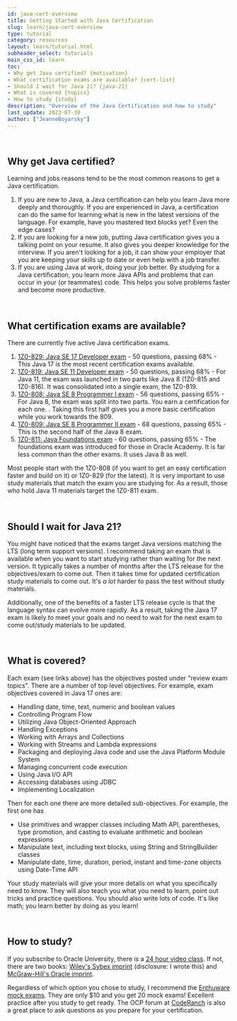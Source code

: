 ```yaml
---
id: java-cert-overview
title: Getting Started with Java Certification
slug: learn/java-cert-overview
type: tutorial
category: resources
layout: learn/tutorial.html
subheader_select: tutorials
main_css_id: learn
toc:
- Why get Java certified? {motivation}
- What certification exams are available? {cert-list}
- Should I wait for Java 21? {java-21}
- What is covered {topics}
- How to study {study}
description: "Overview of the Java Certification and how to study"
last_update: 2023-07-30
author: ["JeanneBoyarsky"]
---
```


<a id="motiviation">&nbsp;</a>
## Why get Java certified?

Learning and jobs reasons tend to be the most common reasons to get a Java certification.

1. If you are new to Java, a Java certification can help you learn Java more deeply and thoroughly. If you are experienced in Java, a certification can do the same for learning what is new in the latest versions of the language. For example, have you mastered text blocks yet? Even the edge cases? 
2. If you are looking for a new job, putting Java certification gives you a talking point on your resume. It also gives you deeper knowledge for the interview. If you aren't looking for a job, it can show your employer that you are keeping your skills up to date or even help with a job transfer.
3. If you are using Java at work, doing your job better. By studying for a Java certification, you learn more Java APIs and problems that can occur in your (or teammates) code. This helps you solve problems faster and become more productive.

<a id="cert-list">&nbsp;</a>
## What certification exams are available?

There are currently five active Java certification exams.

1. [1Z0-829: Java SE 17 Developer exam](https://education.oracle.com/java-ee-7-application-developer/pexam_1Z0-829) - 50 questions, passing 68% - This Java 17 is the most recent certification exams available.
2. [1Z0-819: Java SE 11 Developer exam](https://education.oracle.com/java-ee-7-application-developer/pexam_1Z0-819) - 50 questions, passing 68% - For Java 11, the exam was launched in two parts like Java 8 (1Z0-815 and 1Z0-816). It was consolidated into a single exam, the 1Z0-819.  
3. [1Z0-808: Java SE 8 Programmer I exam](https://education.oracle.com/java-ee-7-application-developer/pexam_1Z0-808) - 56 questions, passing 65% - For Java 8, the exam was split into two parts. You earn a certification for each one. . Taking this first half gives you a more basic certification while you work towards the 809.
4. [1Z0-809: Java SE 8 Programmer II exam](https://education.oracle.com/java-ee-7-application-developer/pexam_1Z0-809) - 68 questions, passing 65% - This is the second half of the Java 8 exam.
5. [1Z0-811: Java Foundations exam](https://education.oracle.com/java-ee-7-application-developer/pexam_1Z0-811) - 60 questions, passing 65% - The foundations exam was introduced for those in Oracle Academy. It is far less common than the other exams. It uses Java 8 as well.


Most people start with the 1Z0-808 (if you want to get an easy certification faster and build on it) or 1Z0-829 (for the latest). It is very important to use study materials that match the exam you are studying for. As a result, those who hold Java 11 materials target the 1Z0-811 exam.

<a id="java-21">&nbsp;</a>
## Should I wait for Java 21?

You might have noticed that the exams target Java versions matching the LTS (long term support versions). I recommend taking an exam that is available when you want to start studying rather than waiting for the next version. It typically takes a number of months after the LTS release for the objectives/exam to come out. Then it takes time for updated certification study materials to come out. It's *a lot* harder to pass the test without study materials.

Additionally, one of the benefits of a faster LTS release cycle is that the language syntax can evolve more rapidly. As a result, taking the Java 17 exam is likely to meet your goals and no need to wait for the next exam to come out/study materials to be updated.

<a id="topics">&nbsp;</a>
## What is covered?

Each exam (see links above) has the objectives posted under "review exam topics". There are a number of top level objectives. For example, exam objectives covered in Java 17 ones are:
* Handling date, time, text, numeric and boolean values
* Controlling Program Flow
* Utilizing Java Object-Oriented Approach
* Handling Exceptions
* Working with Arrays and Collections
* Working with Streams and Lambda expressions
* Packaging and deploying Java code and use the Java Platform Module System
* Managing concurrent code execution
* Using Java I/O API
* Accessing databases using JDBC
* Implementing Localization

Then for each one there are more detailed sub-objectives. For example,  the first one has
* Use primitives and wrapper classes including Math API, parentheses, type promotion, and casting to evaluate arithmetic and boolean expressions
* Manipulate text, including text blocks, using String and StringBuilder classes
* Manipulate date, time, duration, period, instant and time-zone objects using Date-Time API

Your study materials will give your more details on what you specifically need to know. They will also teach you what you need to learn, point out tricks and practice questions. You should also write lots of code. It's like math; you learn better by doing as you learn!

<a id="study">&nbsp;</a>
## How to study?

If you subscribe to Oracle University, there is a [24 hour video class](https://mylearn.oracle.com/ou/learning-path/become-a-java-se-17-developer/99487y). If not, there are two books: [Wiley's Sybex imprint](https://www.amazon.com/Oracle-Certified-Professional-Developer-Certification/dp/111986464X) (disclosure: I wrote this) and [McGraw-Hill's Oracle imprint](https://www.amazon.com/Certified-Professional-Developer-1Z0-829-Programmers/dp/0137993641).

Regardless of which option you chose to study, I recommend the [Enthuware mock exams](https://enthuware.com/java-certification-mock-exams/oracle-certified-professional/ocp-java-17-exam-1z0-829). They are only $10 and you get 20 mock exams! Excellent practice after you study to get ready.  The OCP forum at [CodeRanch](https://coderanch.com/f/24/java-programmer-OCPJP) is also a great place to ask questions as you prepare for your certification.
